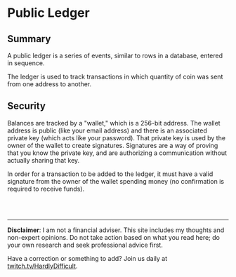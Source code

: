 # Public Ledger

## Summary

A public ledger is a series of events, similar to rows in a database, entered in sequence.

The ledger is used to track transactions in which quantity of coin was sent from one address to another. 

## Security

Balances are tracked by a "wallet," which is a 256-bit address.  The wallet address is public (like your email address) and there is an associated private key (which acts like your password).  That private key is used by the owner of the wallet to create signatures.  Signatures are a way of proving that you know the private key, and are authorizing a communication without actually sharing that key.

In order for a transaction to be added to the ledger, it must have a valid signature from the owner of the wallet spending money (no confirmation is required to receive funds).







<br><br><hr>  **Disclaimer**: I am not a financial adviser.  This site includes my thoughts and non-expert opinions.  Do not take action based on what you read here; do your own research and seek professional advice first.

Have a correction or something to add?  Join us daily at [twitch.tv/HardlyDifficult](http://twitch.tv/HardlyDifficult).